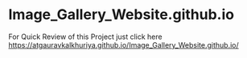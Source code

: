 # Image_Gallery_Website.github.io
For Quick Review of this Project just click here https://atgauravkalkhuriya.github.io/Image_Gallery_Website.github.io/
